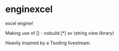 # enginexcel
excel engine!


Making use of
[] - nobuild
[*] sv (string view library)


Heavily inspired by a Tsoding livestream.
